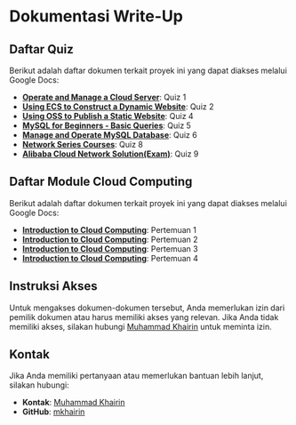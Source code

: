 # Dokumentasi Write-Up

## Daftar Quiz

Berikut adalah daftar dokumen terkait proyek ini yang dapat diakses melalui Google Docs:

- **[Operate and Manage a Cloud Server](https://docs.google.com/document/d/1mmzoWcnjI6IldQBhoXdl8nrtzqYscAJyAKDcVt7ORAE/edit?usp=sharing)**: Quiz 1
- **[ Using ECS to Construct a Dynamic Website](https://docs.google.com/document/d/1agsTjMZt-SQRkWW75_NZPIKWslZgmJ-xgxIGmwiWVCI/edit?usp=sharing)**: Quiz 2
- **[Using OSS to Publish a Static Website](https://docs.google.com/document/d/1Kr4tK-6cfaloz8mxw23B9TdldYn8nGY_kkyjrD0auIE/edit?usp=sharing)**: Quiz 4
- **[MySQL for Beginners - Basic Queries](https://docs.google.com/document/d/159x7WRB2mADzWHe1Ny5WRO24pPU9CJeBm7A92su6dSQ/edit?usp=sharing)**: Quiz 5
- **[Manage and Operate MySQL Database](https://docs.google.com/document/d/1fVIFNuxOsPRu2AJRT5LvyEL6bjiyKH4AA2VyR9jVgO0/edit?usp=sharing)**: Quiz 6
- **[Network Series Courses](https://docs.google.com/document/d/1GY70vfJ2GnunhL45XfCCps8lPpp-hS_wKqfM9YlAuQM/edit?usp=sharing)**: Quiz 8
- **[Alibaba Cloud Network Solution(Exam)](https://docs.google.com/document/d/1hd_7_rWyyQEZnk6Xh1U6LRLuQDOYGGge47vg4Eg8_rk/edit?usp=sharing)**: Quiz 9


## Daftar Module Cloud Computing

Berikut adalah daftar dokumen terkait proyek ini yang dapat diakses melalui Google Docs:

- **[Introduction to Cloud Computing](https://docs.google.com/document/d/1sXGHDImdIigmfyPlydVm2K4HbSevvsY1iUb31yAzDO0/edit?usp=sharing)**: Pertemuan 1
- **[Introduction to Cloud Computing](https://docs.google.com/document/d/1sXGHDImdIigmfyPlydVm2K4HbSevvsY1iUb31yAzDO0/edit?usp=sharing)**: Pertemuan 2
- **[Introduction to Cloud Computing](https://docs.google.com/document/d/1sXGHDImdIigmfyPlydVm2K4HbSevvsY1iUb31yAzDO0/edit?usp=sharing)**: Pertemuan 3
- **[Introduction to Cloud Computing](https://docs.google.com/document/d/1sXGHDImdIigmfyPlydVm2K4HbSevvsY1iUb31yAzDO0/edit?usp=sharing)**: Pertemuan 4

## Instruksi Akses

Untuk mengakses dokumen-dokumen tersebut, Anda memerlukan izin dari pemilik dokumen atau harus memiliki akses yang relevan. Jika Anda tidak memiliki akses, silakan hubungi [Muhammad Khairin](mailto:mkhairin04@gmail.com) untuk meminta izin.

## Kontak

Jika Anda memiliki pertanyaan atau memerlukan bantuan lebih lanjut, silakan hubungi:
- **Kontak**: [Muhammad Khairin](mailto:mkhairin04@gmail.com)
- **GitHub**: [mkhairin](https://github.com/username)
